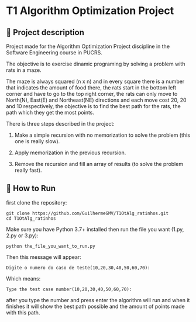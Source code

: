 # T1 Algorithm Optimization Project

## 📌 Project description

Project made for the Algorithm Optimization Project discipline in the Software Engineering course in PUCRS.

The objective is to exercise dinamic programing by solving a problem with rats in a maze.

The maze is always squared (n x n) and in every square there is a number that indicates the amount of food there,
the rats start in the bottom left corner and have to go to the top right corner, the rats can only move to 
North(N), East(E) and Northeast(NE)  directions and each move cost 20, 20 and 10 respectively,
the objective is to find the best path for the rats, the path which they get the most points.

There is three steps described in the project:

1. Make a simple recursion with no memorization to solve the problem (this one is really slow).

2. Apply memorization in the previous recursion.

3. Remove the recursion and fill an array of results (to solve the problem really fast).


## 🚀 How to Run

first clone the repository:

    git clone https://github.com/GuilhermeGMV/T1OtAlg_ratinhos.git
    cd T1OtAlg_ratinhos

Make sure you have Python 3.7+ installed then run the file you want (1.py, 2.py or 3.py):

    python the_file_you_want_to_run.py
    
Then this message will appear: 

    Digite o numero do caso de teste(10,20,30,40,50,60,70):

Which means: 

    Type the test case number(10,20,30,40,50,60,70):

after you type the number and press enter the algorithm will run and when it finishes it will show
the best path possible and the amount of points made with this path.
